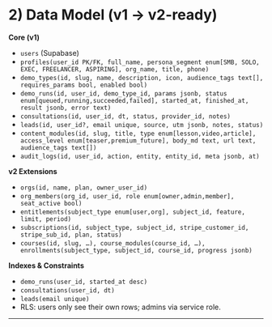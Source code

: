 # 2) Data Model (v1 → v2-ready)

**Core (v1)**

* `users` (Supabase)
* `profiles(user_id PK/FK, full_name, persona_segment enum[SMB, SOLO, EXEC, FREELANCER, ASPIRING], org_name, title, phone)`
* `demo_types(id, slug, name, description, icon, audience_tags text[], requires_params bool, enabled bool)`
* `demo_runs(id, user_id, demo_type_id, params jsonb, status enum[queued,running,succeeded,failed], started_at, finished_at, result jsonb, error text)`
* `consultations(id, user_id, dt, status, provider_id, notes)`
* `leads(id, user_id?, email unique, source, utm jsonb, notes, status)`
* `content_modules(id, slug, title, type enum[lesson,video,article], access_level enum[teaser,premium_future], body_md text, url text, audience_tags text[])`
* `audit_logs(id, user_id, action, entity, entity_id, meta jsonb, at)`

**v2 Extensions**

* `orgs(id, name, plan, owner_user_id)`
* `org_members(org_id, user_id, role enum[owner,admin,member], seat_active bool)`
* `entitlements(subject_type enum[user,org], subject_id, feature, limit, period)`
* `subscriptions(id, subject_type, subject_id, stripe_customer_id, stripe_sub_id, plan, status)`
* `courses(id, slug, …), course_modules(course_id, …), enrollments(subject_type, subject_id, course_id, progress jsonb)`

**Indexes & Constraints**

* `demo_runs(user_id, started_at desc)`
* `consultations(user_id, dt)`
* `leads(email unique)`
* RLS: users only see their own rows; admins via service role.

---
